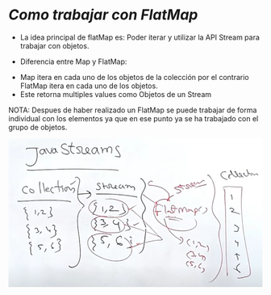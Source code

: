 # _Como trabajar con FlatMap_

- La idea principal de flatMap es:
  Poder iterar y utilizar la API Stream para trabajar con objetos.

- Diferencia entre Map y FlatMap:

* Map itera en cada uno de los objetos de la colección por el contrario FlatMap itera en cada uno de los objetos.
* Este retorna multiples values como Objetos de un Stream

NOTA: Despues de haber realizado un FlatMap se puede trabajar de forma individual con los elementos ya que en ese punto ya
se ha trabajado con el grupo de objetos.

![Image text](https://github.com/andres4715-gif/importanDocuments/blob/master/imagenes/flatMap.png)
